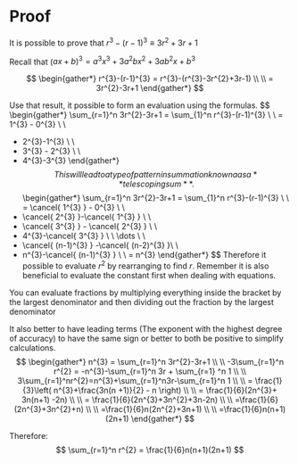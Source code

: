 # Proof
It is possible to prove that $r^{3}-(r-1)^{3} \equiv 3r^{2}+3r+1$

Recall that ($ax+b)^{3} = a^{3}x^{3}+3a^{2}bx^{2}+3ab^{2}x+b^{3}$

$$
\begin{gather*}
r^{3}-(r-1)^{3} = r^{3}-(r^{3}-3r^{2}+3r-1) \\ \\
= 3r^{2}-3r+1
\end{gather*}
$$

Use that result, it possible to form an evaluation using the formulas. 
$$
\begin{gather*}
\sum_{r=1}^n 3r^{2}-3r+1 = \sum_{1}^n r^{3}-(r-1)^{3} \\ \\
= 1^{3} - 0^{3} \\ \\
+ 2^{3}-1^{3} \\ \\
+ 3^{3} - 2^{3} \\ \\
+ 4^{3}-3^{3}
\end{gather*}
$$
This will lead to a type of pattern in summation known a as a **telescoping sum**. 
$$
\begin{gather*}
\sum_{r=1}^n 3r^{2}-3r+1 = \sum_{1}^n r^{3}-(r-1)^{3} \\ \\
= \cancel{ 1^{3} } - 0^{3} \\ \\
+ \cancel{ 2^{3} }-\cancel{ 1^{3} } \\ \\
+ \cancel{ 3^{3} } - \cancel{ 2^{3} } \\ \\
+ 4^{3}-\cancel{ 3^{3} } \\ \\ 
\dots \\ \\
+ \cancel{ (n-1)^{3} } -\cancel{ (n-2)^{3} }\\ \\
+ n^{3}-\cancel{ (n-1)^{3} } \\ \\
= n^{3}
\end{gather*}
$$
Therefore it possible to evaluate $r^{2}$ by rearranging to find $r$. Remember it is also beneficial to evaluate the constant first when dealing with equations. 

You can evaluate fractions by multiplying everything inside the bracket by the largest denominator and then dividing out the fraction by the largest denominator

It also better to have leading terms (The exponent with the highest degree of accuracy) to have the same sign or better to both be positive to simplify calculations.
$$
\begin{gather*}
n^{3} = \sum_{r=1}^n 3r^{2}-3r+1 \\ \\
-3\sum_{r=1}^n r^{2} = -n^{3}-\sum_{r=1}^n 3r + \sum_{r=1} ^n 1 \\ \\
3\sum_{r=1}^nr^{2}=n^{3}+\sum_{r=1}^n3r-\sum_{r=1}^n 1 \\ \\
= \frac{1}{3}\left( n^{3}+\frac{3n(n +1)}{2} - n \right) \\ \\
= \frac{1}{6}(2n^{3}+ 3n(n+1) -2n) \\ \\
= \frac{1}{6}(2n^{3}+3n^{2}+3n-2n) \\ \\
=\frac{1}{6}(2n^{3}+3n^{2}+n) \\ \\
=\frac{1}{6}n(2n^{2}+3n+1) \\ \\
=\frac{1}{6}n(n+1)(2n+1)
\end{gather*}
$$


Therefore:
$$
\sum_{r=1}^n r^{2} = \frac{1}{6}n(n+1)(2n+1)
$$
